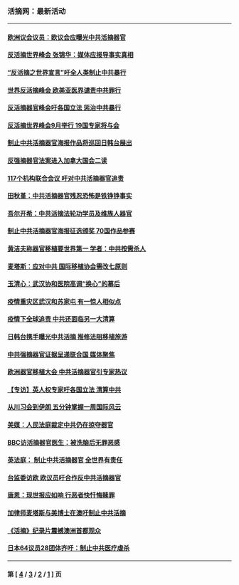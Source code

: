 ### 活摘网：最新活动
---
#### [欧洲议会议员：欧议会应曝光中共活摘器官](../../pages/nf5883/n13336571.md?12030430) 
#### [反活摘世界峰会 张锦华：媒体应报导事实真相](../../pages/nf5883/n13278502.md?12030430) 
#### [“反活摘之世界宣言”吁全人类制止中共暴行](../../pages/nf5883/n13259730.md?12030430) 
#### [世界反活摘峰会 欧美亚医界谴责中共罪行](../../pages/nf5883/n13253550.md?12030430) 
#### [反活摘器官峰会吁各国立法 惩治中共暴行](../../pages/nf5883/n13245052.md?12030430) 
#### [反活摘世界峰会9月举行 19国专家将与会](../../pages/nf5883/n13201492.md?12030430) 
#### [制止中共活摘器官海报作品将巡回日韩台展出](../../pages/nf5883/n13177791.md?12030430) 
#### [反强摘器官法案进入加拿大国会二读](../../pages/nf5883/n13033450.md?12030430) 
#### [117个机构联合会议 吁对中共活摘器官追责](../../pages/nf5883/n12775087.md?12030430) 
#### [田秋堇：中共活摘器官残忍恐怖是铁铮铮事实](../../pages/nf5883/n12702148.md?12030430) 
#### [吾尔开希：中共活摘法轮功学员及维族人器官](../../pages/nf5883/n12693197.md?12030430) 
#### [制止中共活摘器官海报征选颁奖 70国作品参赛](../../pages/nf5883/n12692050.md?12030430) 
#### [黄洁夫称器官移植要世界第一 学者：中共按需杀人](../../pages/nf5883/n12572329.md?12030430) 
#### [麦塔斯：应对中共 国际移植协会需改七原则](../../pages/nf5883/n12514711.md?12030430) 
#### [玉清心：武汉协和医院高调“换心”的幕后](../../pages/nf5883/n12298730.md?12030430) 
#### [疫情重灾区武汉和苏家屯 有一惊人相似点](../../pages/nf5883/n12150824.md?12030430) 
#### [疫情下全球追责 中共还面临另一大清算](../../pages/nf5883/n12070397.md?12030430) 
#### [日韩台携手曝光中共活摘 推修法阻移植旅游](../../pages/nf5883/n11712046.md?12030430) 
#### [中共强摘器官证据呈递联合国 媒体聚焦](../../pages/nf5883/n11546426.md?12030430) 
#### [欧洲器官移植大会 中共活摘器官引专家热议](../../pages/nf5883/n11539095.md?12030430) 
#### [【专访】英人权专家吁各国立法 清算中共](../../pages/nf5883/n11367315.md?12030430) 
#### [从川习会到伊朗 五分钟掌握一周国际风云](../../pages/nf5883/n11338520.md?12030430) 
#### [美媒：人民法庭裁定中共仍在掠夺器官](../../pages/nf5883/n11334897.md?12030430) 
#### [BBC访活摘器官医生：被洗脑后无罪恶感](../../pages/nf5883/n11335935.md?12030430) 
#### [英法庭： 制止中共活摘器官 全世界有责任](../../pages/nf5883/n11330691.md?12030430) 
#### [台监委访欧 欧议员吁合作反中共活摘器官](../../pages/nf5883/n11109190.md?12030430) 
#### [唐恩：现世报应如响 行恶者快忏悔赎罪](../../pages/nf5883/n11104016.md?12030430) 
#### [加律师麦塔斯与美博士在澳吁制止中共活摘](../../pages/nf5883/n10724764.md?12030430) 
#### [《活摘》纪录片震撼澳洲首都观众](../../pages/nf5883/n10722747.md?12030430) 
#### [日本64议员28团体齐吁：制止中共医疗虐杀](../../pages/nf5883/n10587757.md?12030430) 

---
#### 第 [ [4](./4.md?12030430) / [3](./3.md?12030430) / [2](./2.md?12030430) / [1](./1.md?12030430) ] 页
